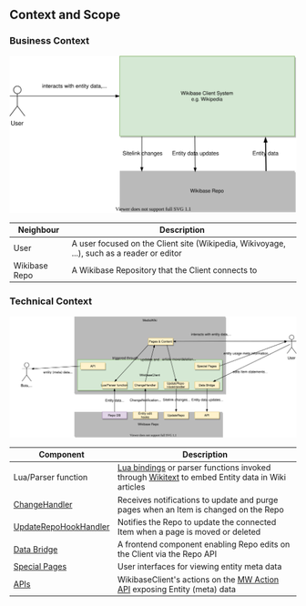## Context and Scope

### Business Context

![WikibaseClient business context diagram](./diagrams/03-business-context.drawio.svg)

| Neighbour     | Description                                                                                |
| ------------- | ------------------------------------------------------------------------------------------ |
| User          | A user focused on the Client site (Wikipedia, Wikivoyage, ...), such as a reader or editor |
| Wikibase Repo | A Wikibase Repository that the Client connects to                                          |

### Technical Context

![WikibaseClient technical context diagram](./diagrams/03-technical-context.drawio.svg)

| Component                                                                     | Description                                                                                                                                                              |
| ----------------------------------------------------------------------------- | ------------------------------------------------------------------------------------------------------------------------------------------------------------------------ |
| Lua/Parser function                                                           | [Lua bindings](../overview/12-Glossary.md#lua) or parser functions invoked through [Wikitext](../overview/12-Glossary.md#wikitext) to embed Entity data in Wiki articles |
| [ChangeHandler](./05-Building_Block_View.md#entity-change-notifications)      | Receives notifications to update and purge pages when an Item is changed on the Repo                                                                                     |
| [UpdateRepoHookHandler](./05-Building_Block_View.md#linked-site-page-changes) | Notifies the Repo to update the connected Item when a page is moved or deleted                                                                                           |
| [Data Bridge](./05-Building_Block_View.md#client-side-item-edits)             | A frontend component enabling Repo edits on the Client via the Repo API                                                                                                  |
| [Special Pages](./05-Building_Block_View.md#user-interfaces)                  | User interfaces for viewing entity meta data                                                                                                                             |
| [APIs](./05-Building_Block_View.md#apis)                                      | WikibaseClient's actions on the [MW Action API](https://www.mediawiki.org/wiki/API:Main_page) exposing Entity (meta) data                                                |
